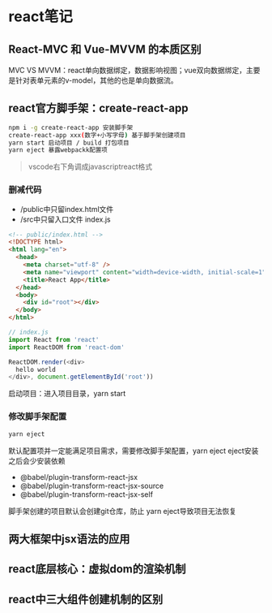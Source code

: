 # react笔记
## React-MVC 和 Vue-MVVM 的本质区别

MVC VS MVVM：react单向数据绑定，数据影响视图；vue双向数据绑定，主要是针对表单元素的v-model，其他的也是单向数据流。
## react官方脚手架：create-react-app
```bash
npm i -g create-react-app 安装脚手架
create-react-app xxx(数字+小写字母) 基于脚手架创建项目
yarn start 启动项目 / build 打包项目
yarn eject 暴露webpackk配置项
```
> vscode右下角调成javascriptreact格式

### 删减代码
- /public中只留index.html文件
- /src中只留入口文件 index.js
```html
<!-- public/index.html -->
<!DOCTYPE html>
<html lang="en">
  <head>
    <meta charset="utf-8" />
    <meta name="viewport" content="width=device-width, initial-scale=1" />
    <title>React App</title>
  </head>
  <body>
    <div id="root"></div>
  </body>
</html>
```
```js 
// index.js
import React from 'react'
import ReactDOM from 'react-dom'

ReactDOM.render(<div>
  hello world
</div>, document.getElementById('root'))
```
启动项目：进入项目目录，yarn start

### 修改脚手架配置
```bash
yarn eject
```


默认配置项并一定能满足项目需求，需要修改脚手架配置，yarn eject
  eject安装之后会少安装依赖
  - @babel/plugin-transform-react-jsx
  - @babel/plugin-transform-react-jsx-source
  - @babel/plugin-transform-react-jsx-self

脚手架创建的项目默认会创建git仓库，防止 yarn eject导致项目无法恢复
## 两大框架中jsx语法的应用
## react底层核心：虚拟dom的渲染机制
## react中三大组件创建机制的区别